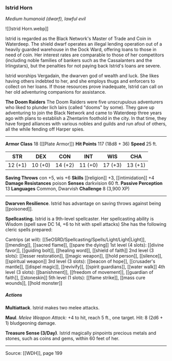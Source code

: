 ### Istrid Horn
_Medium humanoid (dwarf), lawful evil_

![[Istrid Horn.webp]]

Istrid is regarded as the Black Network's Master of Trade and Coin in Waterdeep. The shield dwarf operates an illegal lending operation out of a heavily guarded warehouse in the Dock Ward, offering loans to those in need of coin. Her interest rates are comparable to those of her competitors (including noble families of bankers such as the Cassalanters and the Irlingstars), but the penalties for not paying back Istrid's loans are severe.

Istrid worships Vergadain, the dwarven god of wealth and luck. She likes having others indebted to her, and she employs thugs and enforcers to collect on her loans. If those resources prove inadequate, Istrid can call on her old adventuring companions for assistance.


**The Doom Raiders** The Doom Raiders were five unscrupulous adventurers who liked to plunder lich lairs (called "dooms" by some). They gave up adventuring to join the Black Network and came to Waterdeep three years ago with plans to establish a Zhentarim foothold in the city. In that time, they have forged alliances with various nobles and guilds and run afoul of others, all the while fending off Harper spies.






---

**Armor Class** 18 ([[Plate Armor]])
**Hit Points** 117 (18d8 + 36)
**Speed** 25 ft.

| STR     | DEX     | CON     | INT     | WIS     | CHA     |
|---------|---------|---------|---------|---------|---------|
| 12 (+1) | 10 (+0) | 14 (+2) | 11 (+0) | 17 (+3) | 13 (+1) |

**Saving Throws** con +5, wis +6
**Skills** [[religion]] +3, [[intimidation]] +4
**Damage Resistances** poison
**Senses** darkvision 60 ft.
**Passive Perception** 13
**Languages** Common, Dwarvish
**Challenge** 8 (3,900 XP)

---

**Dwarven Resilience**. Istrid has advantage on saving throws against being [[poisoned]].

**Spellcasting.** Istrid is a 9th-level spellcaster. Her spellcasting ability is Wisdom (spell save DC 14, +6 to hit with spell attacks) She has the following cleric spells prepared:

Cantrips (at will): [[5eOSRD/Spellcasting/Spells/Light/Light|Light]], [[mending]], [[sacred flame]], [[spare the dying]]
1st level (4 slots): [[divine favor]], [[guiding bolt]], [[healing word]], [[shield of faith]]
2nd level (3 slots): [[lesser restoration]], [[magic weapon]], [[hold person]], [[silence]], [[spiritual weapon]]
3rd level (3 slots): [[beacon of hope]], [[crusader's mantle]], [[dispel magic]], [[revivify]], [[spirit guardians]], [[water walk]]
4th level (3 slots): [[banishment]], [[freedom of movement]], [[guardian of faith]], [[stoneskin]]
5th level (1 slots): [[flame strike]], [[mass cure wounds]], [[hold monster]]

##### Actions
**Multiattack**. Istrid makes two melee attacks.

**Maul**. _Melee Weapon Attack:_ +4 to hit, reach 5 ft., one target. Hit: 8 (2d6 + 1) bludgeoning damage.

**Treasure Sense (3/Day)**. Istrid magically pinpoints precious metals and stones, such as coins and gems, within 60 feet of her.


---

Source: [[WDH]], page 199